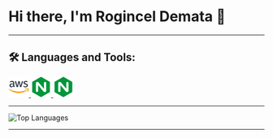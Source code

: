 # Hi there, I'm Rogincel Demata 👋

---

## 🛠️ Languages and Tools:

<a href="https://raw.githubusercontent.com/devicons/devicon/master/icons/amazonwebservices/amazonwebservices-original-wordmark.svg" target="_blank">
  <img src="https://raw.githubusercontent.com/devicons/devicon/master/icons/amazonwebservices/amazonwebservices-original-wordmark.svg" alt="Amazon Web Services" title="Amazon Web Services" width="40">
</a>
<a href="https://raw.githubusercontent.com/devicons/devicon/master/icons/nginx/nginx-original.svg" target="_blank">
  <img src="https://raw.githubusercontent.com/devicons/devicon/master/icons/nginx/nginx-original.svg" alt="NGINX" title="NGINX" width="40">
</a>
<a href="https://raw.githubusercontent.com/devicons/devicon/master/icons/nginx/nginx-original.svg" target="_blank">
  <img src="https://raw.githubusercontent.com/devicons/devicon/master/icons/nginx/nginx-original.svg" alt="NGINX" title="NGINX" width="40">
</a>

---

![Top Languages](https://github-readme-stats.vercel.app/api/top-langs/?username=dmathz-dev&layout=compact&hide_progress=true)

---